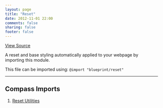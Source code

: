 ```yaml
---
layout: page
title: "Reset"
date: 2012-11-01 22:00
comments: false
sharing: false
footer: false
---
```

<a class="lsf-icon" title="github" href="https://github.com/Compass/compass-blueprint/blob/master/framework/blueprint/stylesheets/blueprint/_reset.scss">View Source</a>

A reset and base styling automatically applied to your webpage by importing this module.

This file can be imported using: `@import "blueprint/reset"`

---

## Compass Imports

1. [Reset Utilities](utilities/)
